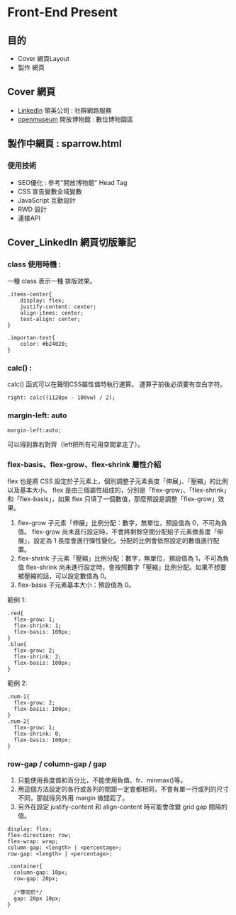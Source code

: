 # Front-End Present

## 目的
-   Cover 網頁Layout
-   製作 網頁

## Cover 網頁
-  [LinkedIn]  領英公司 : 社群網路服務
-  [openmuseum]  開放博物館 : 數位博物園區

## 製作中網頁 : sparrow.html
### 使用技術
- SEO優化 : 參考"開放博物館" Head Tag
- CSS 宣告變數全域變數
- JavaScript 互動設計
- RWD 設計
- 連接API

## Cover_LinkedIn 網頁切版筆記
### class 使用時機 : 
一種 class 表示一種 排版效果。
```
.items-center{
    display: flex;
    justify-content: center;
    align-items: center;
    text-align: center;
}
```
```
.importan-text{
    color: #b24020;
}
```

### calc() : 
calc() 函式可以在聲明CSS屬性值時執行運算。
運算子前後必須要有空白字符。
```
right: calc((1128px - 100vw) / 2);
```

### margin-left: auto
```
margin-left:auto;
```
可以得到靠右對齊（left把所有可用空間拿走了）。


### flex-basis、flex-grow、flex-shrink 屬性介紹
flex 也是將 CSS 設定於子元素上，個別調整子元素長度「伸展」、「壓縮」的比例以及基本大小。 flex 是由三個屬性組成的，分別是「flex-grow」、「flex-shrink」和「flex-basis」，如果 flex 只填了一個數值，那麼預設是調整「flex-grow」效果。
1. flex-grow 子元素「伸展」比例分配：數字，無單位，預設值為 0，不可為負值。
flex-grow 尚未進行設定時，不會將剩餘空間分配給子元素做長度「伸展」，設定為 1 長度會進行彈性變化。分配的比例會依照設定的數值進行配置。
2. flex-shrink 子元素「壓縮」比例分配：數字，無單位，預設值為 1，不可為負值
flex-shrink 尚未進行設定時，會按照數字「壓縮」比例分配。如果不想要被壓縮的話，可以設定數值為 0。
3. flex-basis 子元素基本大小：預設值為 0。

範例 1:
```
.red{
  flex-grow: 1;
  flex-shrink: 1;
  flex-basis: 100px;
}
.blue{
  flex-grow: 2;
  flex-shrink: 2;
  flex-basis: 100px;
}

```
範例 2:
```
.num-1{
  flex-grow: 2;
  flex-basis: 100px;
}
.num-2{
  flex-grow: 1;
  flex-shrink: 0;
  flex-basis: 100px;
}
```


### row-gap / column-gap / gap
1. 只能使用長度值和百分比，不能使用負值、fr、minmax()等。
2. 用這個方法設定的各行或各列的間距一定會都相同，不會有單一行或列的尺寸不同，那就得另外用 margin 做間距了。
3. 另外在設定 justify-content 和 align-content 時可能會改變 grid gap 間隔的值。
```
display: flex;
flex-direction: row;
flex-wrap: wrap;
column-gap: <length> | <percentage>;
row-gap: <length> | <percentage>;
```
```
.container{
  column-gap: 10px;
  row-gap: 20px;

  /*等同於*/
  gap: 20px 10px;
}
```










[Ladyflavor]: https://www.ladyflavor.com/ "Ladyflavor"
[LinkedIn]:https://tw.linkedin.com/ "LinkedIn"
[openmuseum]:https://openmuseum.tw/ "開放博物館"
[syntrend]:https://www.syntrend.com.tw/ "三創生活"

  
